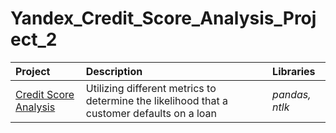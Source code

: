 # Yandex_Credit_Score_Analysis_Project_2
| Project               | Description                                                                                 | Libraries                      |
|:--------------------- |:------------------------------------------------------------------------------------------- |:------------------------------ |
|[Credit Score Analysis](https://github.com/cbngwajr/yandex-practicum/tree/Project-1 "Credit Score Analysis")|Utilizing different metrics to determine the likelihood that a customer defaults on a loan|*pandas, ntlk*|
